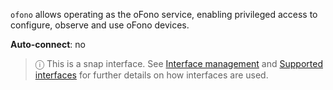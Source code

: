 `ofono` allows operating as the oFono service, enabling privileged access to configure, observe and use oFono devices.

**Auto-connect**: no

> ⓘ  This is a snap interface. See [Interface management](/t/interface-management/6154) and [Supported interfaces](/t/supported-interfaces/7744) for further details on how interfaces are used.